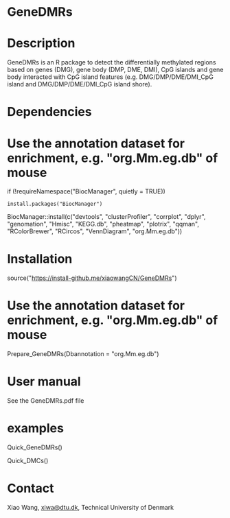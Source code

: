 # GeneDMRs

# Description
GeneDMRs is an R package to detect the differentially methylated regions based on genes (DMG), gene body (DMP, DME, DMI), CpG islands and gene body interacted with CpG island features (e.g. DMG/DMP/DME/DMI_CpG island and DMG/DMP/DME/DMI_CpG island shore). 

# Dependencies
# Use the annotation dataset for enrichment, e.g. "org.Mm.eg.db" of mouse
if (!requireNamespace("BiocManager", quietly = TRUE))

    install.packages("BiocManager")
    
  BiocManager::install(c("devtools", "clusterProfiler", "corrplot", "dplyr", "genomation", "Hmisc", "KEGG.db", 
                         "pheatmap", "plotrix", "qqman", "RColorBrewer", "RCircos", "VennDiagram", "org.Mm.eg.db"))

# Installation
source("https://install-github.me/xiaowangCN/GeneDMRs")

# Use the annotation dataset for enrichment, e.g. "org.Mm.eg.db" of mouse
Prepare_GeneDMRs(Dbannotation = "org.Mm.eg.db")

# User manual
See the GeneDMRs.pdf file

# examples
Quick_GeneDMRs()

Quick_DMCs()

# Contact
Xiao Wang, xiwa@dtu.dk, Technical University of Denmark
